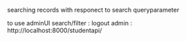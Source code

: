 searching records with responect to search queryparameter


to use adminUI search/filter : logout admin : http://localhost:8000/studentapi/
